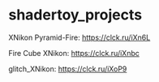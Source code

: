 # shadertoy_projects
XNikon Pyramid-Fire: https://clck.ru/iXn6L

Fire Cube XNikon: https://clck.ru/iXnbc

glitch_XNikon: https://clck.ru/iXoP9
